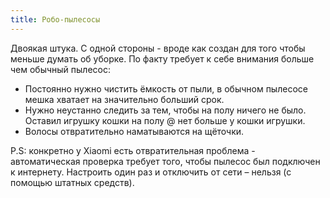 ```yaml
---
title: Робо-пылесосы
---
```


Двоякая штука. С одной стороны - вроде как создан для того чтобы меньше думать об уборке. По факту требует к себе внимания больше чем обычный пылесос:

- Постоянно нужно чистить ёмкость от пыли, в обычном пылесосе мешка хватает на значительно больший срок.
- Нужно неустанно следить за тем, чтобы на полу ничего не было. Оставил игрушку кошки на полу @ нет больше у кошки игрушки.
- Волосы отвратительно наматываются на щёточки.

P.S: конкретно у Xiaomi есть отвратительная проблема - автоматическая проверка требует того, чтобы пылесос был подключен к интернету. Настроить один раз и отключить от сети – нельзя (с помощью штатных средств).
